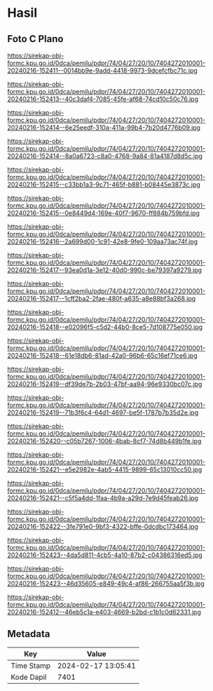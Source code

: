# Hasil

## Foto C Plano

https://sirekap-obj-formc.kpu.go.id/0dca/pemilu/pdpr/74/04/27/20/10/7404272010001-20240216-152411--0014bb9e-9add-4418-9973-9dcefcfbc71c.jpg

https://sirekap-obj-formc.kpu.go.id/0dca/pemilu/pdpr/74/04/27/20/10/7404272010001-20240216-152413--40c3daf4-7085-45fe-af68-74cd10c50c76.jpg

https://sirekap-obj-formc.kpu.go.id/0dca/pemilu/pdpr/74/04/27/20/10/7404272010001-20240216-152414--6e25eedf-310a-411a-99b4-7b20d4776b09.jpg

https://sirekap-obj-formc.kpu.go.id/0dca/pemilu/pdpr/74/04/27/20/10/7404272010001-20240216-152414--8a0a6723-c8a0-4768-9a84-81a4187d8d5c.jpg

https://sirekap-obj-formc.kpu.go.id/0dca/pemilu/pdpr/74/04/27/20/10/7404272010001-20240216-152415--c33bb1a3-9c71-465f-b881-b08445e3873c.jpg

https://sirekap-obj-formc.kpu.go.id/0dca/pemilu/pdpr/74/04/27/20/10/7404272010001-20240216-152415--0e8449d4-169e-40f7-9670-ff884b759bfd.jpg

https://sirekap-obj-formc.kpu.go.id/0dca/pemilu/pdpr/74/04/27/20/10/7404272010001-20240216-152416--2a699d00-1c91-42e8-9fe0-109aa73ac74f.jpg

https://sirekap-obj-formc.kpu.go.id/0dca/pemilu/pdpr/74/04/27/20/10/7404272010001-20240216-152417--93ea0d1a-3e12-40d0-990c-be79397a9279.jpg

https://sirekap-obj-formc.kpu.go.id/0dca/pemilu/pdpr/74/04/27/20/10/7404272010001-20240216-152417--1cff2ba2-2fae-480f-a635-a8e88bf3a268.jpg

https://sirekap-obj-formc.kpu.go.id/0dca/pemilu/pdpr/74/04/27/20/10/7404272010001-20240216-152418--e02096f5-c5d2-44b0-8ce5-7d108775e050.jpg

https://sirekap-obj-formc.kpu.go.id/0dca/pemilu/pdpr/74/04/27/20/10/7404272010001-20240216-152418--61e18db6-81ad-42a0-96b6-65c16ef71ce6.jpg

https://sirekap-obj-formc.kpu.go.id/0dca/pemilu/pdpr/74/04/27/20/10/7404272010001-20240216-152419--df39de7b-2b03-47bf-aa94-96e9330bc07c.jpg

https://sirekap-obj-formc.kpu.go.id/0dca/pemilu/pdpr/74/04/27/20/10/7404272010001-20240216-152419--71b3f6c4-64d1-4697-be5f-1787b7b35d2e.jpg

https://sirekap-obj-formc.kpu.go.id/0dca/pemilu/pdpr/74/04/27/20/10/7404272010001-20240216-152420--c05b7267-1006-4bab-8cf7-74d8b449b1fe.jpg

https://sirekap-obj-formc.kpu.go.id/0dca/pemilu/pdpr/74/04/27/20/10/7404272010001-20240216-152421--e5e2982e-4ab5-4415-9899-65c13010cc50.jpg

https://sirekap-obj-formc.kpu.go.id/0dca/pemilu/pdpr/74/04/27/20/10/7404272010001-20240216-152421--c5f5a4dd-1faa-4b9a-a29d-7e9d45feab26.jpg

https://sirekap-obj-formc.kpu.go.id/0dca/pemilu/pdpr/74/04/27/20/10/7404272010001-20240216-152422--3fe791e0-9bf3-4322-bffe-0dcdbc173464.jpg

https://sirekap-obj-formc.kpu.go.id/0dca/pemilu/pdpr/74/04/27/20/10/7404272010001-20240216-152423--4da5d811-4cb5-4a10-87b2-c04386316ed5.jpg

https://sirekap-obj-formc.kpu.go.id/0dca/pemilu/pdpr/74/04/27/20/10/7404272010001-20240216-152423--46d35605-e849-49c4-af86-266755aa5f3b.jpg

https://sirekap-obj-formc.kpu.go.id/0dca/pemilu/pdpr/74/04/27/20/10/7404272010001-20240216-152412--46eb5c1a-e403-4669-b2bd-c1b1c0d62331.jpg


## Metadata

| Key        | Value               |
| ---------- | ------------------- |
| Time Stamp | 2024-02-17 13:05:41 |
| Kode Dapil | 7401                |



